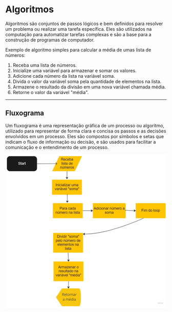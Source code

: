 # Algoritmos

Algoritmos são conjuntos de passos lógicos e bem definidos para resolver um problema ou realizar uma tarefa específica. Eles são utilizados na computação para automatizar tarefas complexas e são a base para a construção de programas de computador.

Exemplo de algoritmo simples para calcular a média de umas lista de números:

1. Receba uma lista de números.
2. Inicialize uma variável para armazenar e somar os valores.
3. Adicione cada número da lista na variável soma.
4. Divida o valor da variável soma pela quantidade de elementos na lista.
5. Armazene o resultado da divisão em uma nova variável chamada média.
6. Retorne o valor da variável "média".

---

## Fluxograma

Um fluxograma é uma representação gráfica de um processo ou algoritmo, utilizado para representar de forma clara e concisa os passos e as decisões envolvidos em um processo. Eles são compostos por símbolos e setas que indicam o fluxo de informação ou decisão, e são usados para facilitar a comunicação e o entendimento de um processo.

![](../../Assets/exemplo-de-fluxograma.jpg)
